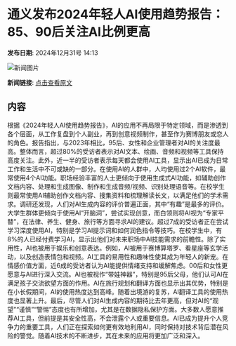 # 通义发布2024年轻人AI使用趋势报告：85、90后关注AI比例更高

**发布日期**: 2024年12月31号 14:13

![新闻图片](https://upload.chinaz.com/2024/1231/6387125101574270924621352.png)

**新闻链接**: [点击查看原文](https://www.aibase.com/zh/news/14384)

## 内容

根据《2024年轻人AI使用趋势报告》，AI的应用不再局限于特定领域，而是渗透到各个层面，从工作复盘到个人副业，再到创意视频制作，甚至作为赛博朋友或恋人的角色。报告指出，与2023年相比，95后、女性和企业管理者对AI的关注度最高。整体而言，超过80%的受访者表示对AI文本、绘画、音频和视频等工具保持高度关注。此外，近一半的受访者表示每天都会使用AI工具，显示出AI已成为日常工作和生活中不可或缺的一部分。在使用AI的人群中，人均使用过2个AI软件，最常使用4个AI功能。职场经验丰富的人士更倾向于使用生成式AI功能，如辅助创作文档内容、处理和生成图像、制作和生成音频/视频、识别处理语音等。在校学生则最常使用AI辅助创作文档内容、搜集资料和梳理解读长文，以满足他们的学术需求。调研还发现，人们对AI生成内容的评价普遍正面，其中“有趣”是最多的评价。大学生群体更倾向于使用AI“开脑洞”，尝试实现创意，而白领则将AI视为“专家平替”，在法律、养生、健身、旅行等方面寻求AI的建议。超过7成的受访者正在尝试学习深度使用AI，特别是学习AI提示词和如何润色指令等技巧。在校学生中，有8%的人已经付费学习AI，显示出他们对未来职场中AI技能需求的前瞻性。除了实用性，AI也被用于娱乐和创意表达。例如，AI被用于赛博算塔罗、看星座等玄学活动，以及创造表情包和视频。AI工具的易用性和趣味性使其成为年轻人的新宠。在情感价值方面，近6成的受访者认为AI能提供情绪支持和缓解焦虑。00后和女性更愿意与AI进行深入交流。AI也被视作“带娃神器”，特别是95后父母，他们认可AI在满足孩子交流欲望方面的作用。AI在旅行规划和翻译方面也显示出其优势，特别是在小长假期间，AI的使用热度达到高峰。随着出境游的复苏，AI翻译工具的使用热度也显著上升。最后，尽管人们对AI生成内容的期待比去年更高，但对AI的“观望”“谨慎”“警惕”态度也有所增加，尤其是在数据隐私保护方面。大多数人愿意推荐AI工具，但前提是其安全性高，不会泄露个人或重要信息。AI已成为提升个人竞争力的重要工具，人们正在探索如何更有效地利用AI，同时保持对技术背后潜在风险的警觉。随着AI技术的不断进步，其在未来的应用将更加广泛和深入。
